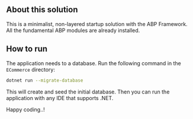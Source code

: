 ## About this solution

This is a minimalist, non-layered startup solution with the ABP Framework. All the fundamental ABP modules are already installed.

## How to run

The application needs to a database. Run the following command in the `ECommerce` directory:

````bash
dotnet run --migrate-database
````

This will create and seed the initial database. Then you can run the application with any IDE that supports .NET.

Happy coding..!



